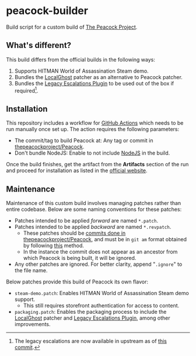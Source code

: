 # peacock-builder

Build script for a custom build of [The Peacock Project][1].

## What's different?

This build differs from the official builds in the following ways:

1. Supports HITMAN World of Assassination Steam demo.
2. Bundles the [LocalGhost][2] patcher as an alternative to Peacock patcher.
3. Bundles the [Legacy Escalations Plugin][3] to be used out of the box if
   required[^1].

## Installation

This repository includes a workflow for [GitHub Actions][4] which needs to be
run manually once set up. The action requires the following parameters:

* The commit/tag to build Peacock at: Any tag or commit in
[thepeacockproject/Peacock][5].
* Don't bundle NodeJS: Enable to not include [NodeJS][6] in the build.

Once the build finishes, get the artifact from the **Artifacts** section of the
run and proceed for installation as listed in the [official website][7].

## Maintenance

Maintenance of this custom build involves managing patches rather than entire
codebase. Below are some naming conventions for these patches:

* Patches intended to be applied _forward_ are named `*.patch`.
* Patches intended to be applied _backward_ are named `*.revpatch`.
  * These patches should be [commits done in thepeacockproject/Peacock][8], and
  must be in `git am` format obtained by following [this][9] method.
  * In the instance the commit does not appear as an ancestor from which Peacock
  is being built, it will be ignored.
* Any other patches are ignored. For better clarity, append "`.ignore`" to the
file name.

Below patches provide this build of Peacock its own flavor:

* `steam-demo.patch`: Enables HITMAN World of Assassination Steam demo support.
  * This still requires storefront authentication for access to content.
* `packaging.patch`: Enables the packaging process to include the
[LocalGhost][2] patcher and [Legacy Escalations Plugin][3], among other
improvements.

[^1]: The legacy escalations are now available in upstream as of [this
commit][10].

[1]: https://thepeacockproject.org
[2]: https://gitlab.com/grappigegovert/localghost
[3]: https://thepeacockproject.org/wiki/custom-content/#escalations
[4]: https://docs.github.com/en/actions
[5]: https://github.com/thepeacockproject/Peacock
[6]: https://nodejs.org
[7]: https://thepeacockproject.org/wiki/intel/installation
[8]: https://github.com/thepeacockproject/Peacock/commits
[9]: https://webapps.stackexchange.com/a/159720
[10]: https://github.com/thepeacockproject/Peacock/commit/4575924e80150a1b9d5593f7f01f2a29e5853721
